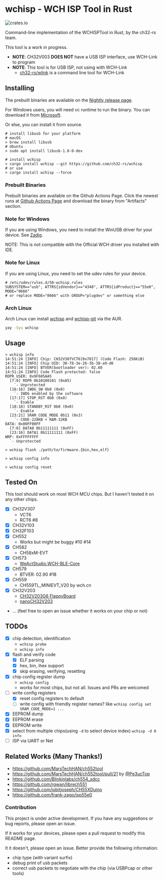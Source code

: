 # wchisp - WCH ISP Tool in Rust

![crates.io](https://img.shields.io/crates/v/wchisp.svg)

Command-line implementation of the WCHISPTool in Rust, by the ch32-rs team.

This tool is a work in progress.

- **NOTE**: CH32V003 **DOES NOT** have a USB ISP interface, use WCH-Link to program
- **NOTE**: This tool is for USB ISP, not using with WCH-Link
  - [ch32-rs/wlink](https://github.com/ch32-rs/wlink) is a command line tool for WCH-Link

## Installing

The prebuilt binaries are available on the [Nightly release page](https://github.com/ch32-rs/wchisp/releases/tag/nightly).

For Windows users, you will need vc runtime to run the binary. You can download it from [Microsoft](https://learn.microsoft.com/en-US/cpp/windows/latest-supported-vc-redist?view=msvc-170).

Or else, you can install it from source.

```console
# install libusb for your platform
# macOS
> brew install libusb
# Ubuntu
> sudo apt install libusb-1.0-0-dev

# install wchisp
> cargo install wchisp --git https://github.com/ch32-rs/wchisp
# or use
> cargo install wchisp --force
```

### Prebuilt Binaries

Prebuilt binaries are available on the Github Actions Page.
Click the newest runs at [Github Actions Page](https://github.com/ch32-rs/wchisp/actions/workflows/rust.yml) and download the binary from "Artifacts" section.

### Note for Windows

If you are using Windows, you need to install the WinUSB driver for your device.
See [Zadig](https://zadig.akeo.ie/).

NOTE: This is not compatible with the Official WCH driver you installed with IDE.

### Note for Linux

If you are using Linux, you need to set the udev rules for your device.

```text
# /etc/udev/rules.d/50-wchisp.rules
SUBSYSTEM=="usb", ATTRS{idVendor}=="4348", ATTRS{idProduct}=="55e0", MODE="0666"
# or replace MODE="0666" with GROUP="plugdev" or something else
```

### Arch Linux

Arch Linux can install [wchisp](https://aur.archlinux.org/packages/wchisp) and [wchisp-git](https://aur.archlinux.org/packages/wchisp-git) via the AUR.

```bash
yay -Syu wchisp
```

## Usage

```console
> wchisp info
14:51:24 [INFO] Chip: CH32V307VCT6[0x7017] (Code Flash: 256KiB)
14:51:24 [INFO] Chip UID: 30-78-3e-26-3b-38-a9-d6
14:51:24 [INFO] BTVER(bootloader ver): 02.60
14:51:24 [INFO] Code Flash protected: false
RDPR_USER: 0x9F605AA5
  [7:0] RDPR 0b10100101 (0xA5)
    `- Unprotected
  [16:16] IWDG_SW 0b0 (0x0)
    `- IWDG enabled by the software
  [17:17] STOP_RST 0b0 (0x0)
    `- Enable
  [18:18] STANDBY_RST 0b0 (0x0)
    `- Enable
  [23:21] SRAM_CODE_MODE 0b11 (0x3)
    `- CODE-228KB + RAM-32KB
DATA: 0x00FF00FF
  [7:0] DATA0 0b11111111 (0xFF)
  [23:16] DATA1 0b11111111 (0xFF)
WRP: 0xFFFFFFFF
  `- Unprotected

> wchisp flash ./path/to/firmware.{bin,hex,elf}

> wchisp config info

> wchisp config reset
```

## Tested On

This tool should work on most WCH MCU chips. But I haven't tested it on any other chips.

- [x] CH32V307
  - VCT6
  - RCT6 #8
- [x] CH32V103
- [x] CH32F103
- [x] CH552
  - Works but might be buggy #10 #14
- [x] CH582
  - CH58xM-EVT
- [x] CH573
  - [WeActStudio.WCH-BLE-Core](https://github.com/WeActStudio/WeActStudio.WCH-BLE-Core)
- [x] CH579
  - BTVER: 02.90 #18
- [x] CH559
  - CH559TL_MINIEVT_V20 by wch.cn
- [x] CH32V203
  - [CH32V203G6 FlappyBoard](https://github.com/metro94/FlappyBoard)
  - [nanoCH32V203](https://github.com/wuxx/nanoCH32V203)
- ... (feel free to open an issue whether it works on your chip or not)

## TODOs

- [x] chip detection, identification
  - `wchisp probe`
  - `wchisp info`
- [x] flash and verify code
  - [x] ELF parsing
  - [x] hex, bin, ihex support
  - [x] skip erasing, verifying, resetting
- [x] chip config register dump
  - `wchisp config`
  - works for most chips, but not all. Issues and PRs are welcomed
- [ ] write config registers
  - [x] reset config registers to default
  - [ ] write config with friendly register names? like `wchisp config set SRAM_CODE_MODE=1 ...`
- [x] EEPROM dump
- [x] EEPROM erase
- [x] EEPROM write
- [x] select from multiple chips(using `-d` to select device index) `wchisp -d 0 info`
- [ ] ISP via UART or Net

## Related Works (Many Thanks!)

- <https://github.com/MarsTechHAN/ch552tool>
- <https://github.com/MarsTechHAN/ch552tool/pull/21> by [@Pe3ucTop](https://github.com/Pe3ucTop/ch552tool/tree/global_rework)
- <https://github.com/Blinkinlabs/ch554_sdcc>
- <https://github.com/rgwan/librech551>
- <https://github.com/jobitjoseph/CH55XDuino>
- <https://github.com/frank-zago/isp55e0>

### Contribution

This project is under active development. If you have any suggestions or bug reports, please open an issue.

If it works for your devices, please open a pull request to modify this README page.

It it doesn't, please open an issue. Better provide the following information:

- chip type (with variant surfix)
- debug print of usb packets
- correct usb packets to negotiate with the chip (via USBPcap or other tools)
